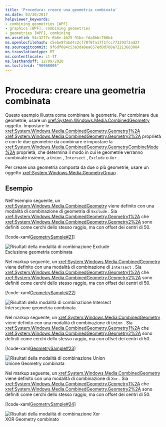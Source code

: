 ```yaml
---
title: 'Procedura: creare una geometria combinata'
ms.date: 03/30/2017
helpviewer_keywords:
- combining geometries [WPF]
- graphics [WPF], combining geometries
- geometries [WPF], combining
ms.assetid: 54c3277c-6b6e-4b25-91be-fda0bbc706b4
ms.openlocfilehash: c5ebe87abd4c2cf70f8fa17f1fcc773293f3ad27
ms.sourcegitcommit: 9f6df084c53a3da0ea657ed0d708a72213683084
ms.translationtype: MT
ms.contentlocale: it-IT
ms.lasthandoff: 12/09/2020
ms.locfileid: "96968005"
---
```

# <a name="how-to-create-a-combined-geometry"></a>Procedura: creare una geometria combinata
Questo esempio illustra come combinare le geometrie. Per combinare due geometrie, usare un <xref:System.Windows.Media.CombinedGeometry> oggetto. Impostare le <xref:System.Windows.Media.CombinedGeometry.Geometry1%2A> <xref:System.Windows.Media.CombinedGeometry.Geometry2%2A> proprietà e con le due geometrie da combinare e impostare la <xref:System.Windows.Media.CombinedGeometry.GeometryCombineMode%2A> proprietà, che determina il modo in cui le geometrie verranno combinate insieme, a `Union` , `Intersect` , `Exclude` o `Xor` .  
  
 Per creare una geometria composta da due o più geometrie, usare un oggetto <xref:System.Windows.Media.GeometryGroup> .  
  
## <a name="example"></a>Esempio  
 Nell'esempio seguente, un <xref:System.Windows.Media.CombinedGeometry> viene definito con una modalità di combinazione di geometria di `Exclude` .  Sia <xref:System.Windows.Media.CombinedGeometry.Geometry1%2A> che <xref:System.Windows.Media.CombinedGeometry.Geometry2%2A> sono definiti come cerchi dello stesso raggio, ma con offset dei centri di 50.  
  
 [!code-xaml[GeometrySample#21](~/samples/snippets/csharp/VS_Snippets_Wpf/GeometrySample/CS/combininggeometriesexample.xaml#21)]  
  
 ![Risultati della modalità di combinazione Exclude](./media/mil-task-combined-geometry-exclude.PNG "mil_task_combined_geometry_exclude")  
Esclusione geometria combinata  
  
 Nel markup seguente, un <xref:System.Windows.Media.CombinedGeometry> viene definito con una modalità di combinazione di `Intersect` .  Sia <xref:System.Windows.Media.CombinedGeometry.Geometry1%2A> che <xref:System.Windows.Media.CombinedGeometry.Geometry2%2A> sono definiti come cerchi dello stesso raggio, ma con offset dei centri di 50.  
  
 [!code-xaml[GeometrySample#22](~/samples/snippets/csharp/VS_Snippets_Wpf/GeometrySample/CS/combininggeometriesexample.xaml#22)]  
  
 ![Risultati della modalità di combinazione Intersect](./media/mil-task-combined-geometry-intersect.PNG "mil_task_combined_geometry_intersect")  
Intersezione geometria combinata  
  
 Nel markup seguente, un <xref:System.Windows.Media.CombinedGeometry> viene definito con una modalità di combinazione di `Union` .  Sia <xref:System.Windows.Media.CombinedGeometry.Geometry1%2A> che <xref:System.Windows.Media.CombinedGeometry.Geometry2%2A> sono definiti come cerchi dello stesso raggio, ma con offset dei centri di 50.  
  
 [!code-xaml[GeometrySample#23](~/samples/snippets/csharp/VS_Snippets_Wpf/GeometrySample/CS/combininggeometriesexample.xaml#23)]  
  
 ![Risultati della modalità di combinazione Union](./media/mil-task-combined-geometry-union.PNG "mil_task_combined_geometry_union")  
Unione Geometry combinata  
  
 Nel markup seguente, un <xref:System.Windows.Media.CombinedGeometry> viene definito con una modalità di combinazione di `Xor` .  Sia <xref:System.Windows.Media.CombinedGeometry.Geometry1%2A> che <xref:System.Windows.Media.CombinedGeometry.Geometry2%2A> sono definiti come cerchi dello stesso raggio, ma con offset dei centri di 50.  
  
 [!code-xaml[GeometrySample#24](~/samples/snippets/csharp/VS_Snippets_Wpf/GeometrySample/CS/combininggeometriesexample.xaml#24)]  
  
 ![Risultati della modalità di combinazione Xor](./media/mil-task-combined-geometry-xor.PNG "mil_task_combined_geometry_xor")  
XOR Geometry combinato

